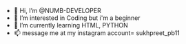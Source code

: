 - 👋 Hi, I’m @NUMB-DEVELOPER
- 👀 I’m interested in Coding but i'm a beginner
- 🌱 I’m currently learning HTML, PYTHON 
- 📫 message me at my instagram account= sukhpreet_pb11

<!---
NUMB-DEVELOPER/NUMB-DEVELOPER is a ✨ special ✨ repository because its `README.md` (this file) appears on your GitHub profile.
You can click the Preview link to take a look at your changes.
--->
